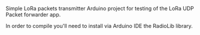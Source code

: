 Simple LoRa packets transmitter Arduino project for testing of the LoRa
UDP Packet forwarder app.

In order to compile you'll need to install via Arduino IDE the RadioLib
library.
